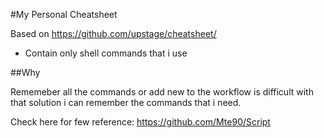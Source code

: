 #My Personal Cheatsheet

Based on https://github.com/upstage/cheatsheet/

* Contain only shell commands that i use 

##Why

Rememeber all the commands or add new to the workflow is difficult with that solution i can remember the commands that i need.   

Check here for few reference: https://github.com/Mte90/Script